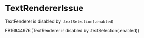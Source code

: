 # TextRendererIssue
TextRenderer is disabled by `.textSelection(.enabled)`

FB16944976 (TextRenderer is disabled by .textSelection(.enabled))
